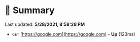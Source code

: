 # 📖 Summary
Last updated: **5/28/2021, 8:58:28 PM**

- `GET` [https://google.com](https://google.com) - **Up** (123ms)
